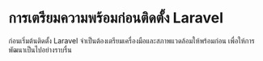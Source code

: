# การเตรียมความพร้อมก่อนติดตั้ง Laravel

ก่อนเริ่มต้นติดตั้ง Laravel จำเป็นต้องเตรียมเครื่องมือและสภาพแวดล้อมให้พร้อมก่อน เพื่อให้การพัฒนาเป็นไปอย่างราบรื่น
